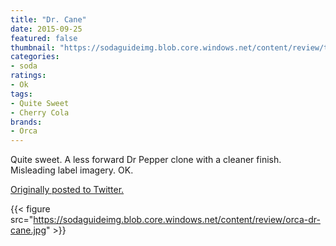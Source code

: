 ```yaml
---
title: "Dr. Cane"
date: 2015-09-25
featured: false
thumbnail: "https://sodaguideimg.blob.core.windows.net/content/review/thumbs/orca-dr-cane.jpg"
categories:
- soda
ratings:
- Ok
tags:
- Quite Sweet
- Cherry Cola
brands:
- Orca
---
```


Quite sweet. A less forward Dr Pepper clone with a cleaner finish. Misleading label imagery. OK.

[Originally posted to Twitter.](https://twitter.com/Cavorter/status/647500562473291776)

{{< figure src="https://sodaguideimg.blob.core.windows.net/content/review/orca-dr-cane.jpg" >}}
